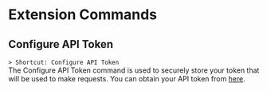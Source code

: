 # Extension Commands

## Configure API Token
`> Shortcut: Configure API Token`      
The Configure API Token command is used to securely store your token that will be used to make requests. You can obtain your API token from [here](https://app.shortcut.com/settings/account/api-tokens).